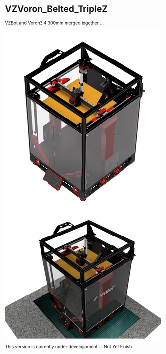 # VZVoron_Belted_TripleZ
 VZBot and Voron2.4 300mm merged together ...

 ![plot](./PICTURES/VZTrident_Belted_TripleZ_Assembly_2022-Nov-13.png)
 ![plot](./PICTURES/75609f08-5d85-4245-ae3e-b954a4255c3b.PNG)


 This version is currently under developpment ... Not Yet Finish
